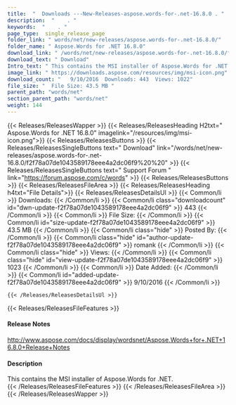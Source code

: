 ```yaml
---
title:  "  Downloads ---New-Releases-aspose.words-for-.net-16.8.0 . " 
description:  "    . " 
keywords:  "    . " 
page_type:  single_release_page
folder_link: " words/net/new-releases/aspose.words-for-.net-16.8.0/"
folder_name: " Aspose.Words for .NET 16.8.0"
download_link: " /words/net/new-releases/aspose.words-for-.net-16.8.0/f2f78a07de1043589178eee4a2dc06f9"
download_text: " Download"
Intro_text: " This contains the MSI installer of Aspose.Words for .NET."
image_link: " https://downloads.aspose.com/resources/img/msi-icon.png"
download_count: "   9/10/2016  Downloads: 443  Views: 1022"
file_size: "  File Size: 43.5 MB "
parent_path: "words/net"
section_parent_path: "words/net"
weight: 144 
---
```


{{< Releases/ReleasesWapper >}}
  {{< Releases/ReleasesHeading H2txt=" Aspose.Words for .NET 16.8.0" imagelink="/resources/img/msi-icon.png">}}
  {{< Releases/ReleasesButtons >}}
    {{< Releases/ReleasesSingleButtons text=" Download" link="/words/net/new-releases/aspose.words-for-.net-16.8.0/f2f78a07de1043589178eee4a2dc06f9%20%20" >}}
    {{< Releases/ReleasesSingleButtons text=" Support Forum " link="https://forum.aspose.com/c/words" >}}
  {{< Releases/ReleasesButtons >}}
  {{< Releases/ReleasesFileArea >}}
    {{< Releases/ReleasesHeading h4txt="File Details">}}
    {{< Releases/ReleasesDetailsUl >}}
            {{< Common/li  >}} Downloads: {{< /Common/li >}} 
      {{< Common/li class="downloadcount" id="dwn-update-f2f78a07de1043589178eee4a2dc06f9" >}} 443 {{< /Common/li >}} 
      {{< Common/li  >}} File Size: {{< /Common/li >}} 
      {{< Common/li id="size-update-f2f78a07de1043589178eee4a2dc06f9" >}} 43.5 MB {{< /Common/li >}} 
      {{< Common/li  class="hide" >}} Posted By: {{< /Common/li >}} 
      {{< Common/li class="hide" id="author-update-f2f78a07de1043589178eee4a2dc06f9" >}} romank {{< /Common/li >}} 
      {{< Common/li class="hide"  >}} Views: {{< /Common/li >}} 
      {{< Common/li class="hide" id="view-update-f2f78a07de1043589178eee4a2dc06f9" >}} 1023 {{< /Common/li >}} 
      {{< Common/li  >}} Date Added: {{< /Common/li >}} 
      {{< Common/li id="added-update-f2f78a07de1043589178eee4a2dc06f9" >}} 9/10/2016 {{< /Common/li >}} 

    {{< /Releases/ReleasesDetailsUl >}}

  {{< Releases/ReleasesFileFeatures >}}
      <h4>Release Notes</h4><div><a href="http://www.aspose.com/docs/display/wordsnet/Aspose.Words+for+.NET+16.8.0+Release+Notes">http://www.aspose.com/docs/display/wordsnet/Aspose.Words+for+.NET+16.8.0+Release+Notes</a></div><h4>Description</h4><div class="HTMLDescription">This contains the MSI installer of Aspose.Words for .NET.</div>
  {{< /Releases/ReleasesFileFeatures >}}
 {{< /Releases/ReleasesFileArea >}}
{{< /Releases/ReleasesWapper >}}


